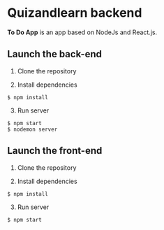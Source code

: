# Quizandlearn backend

**To Do App** is an app based on NodeJs and React.js.

## Launch the back-end

1. Clone the repository

2. Install dependencies

```
$ npm install
```

3. Run server

```
$ npm start
$ nodemon server
```


## Launch the front-end

1. Clone the repository

2. Install dependencies

```
$ npm install
```

3. Run server

```
$ npm start
```